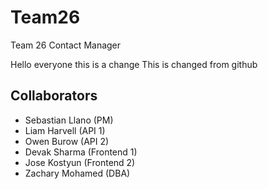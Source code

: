 # Team26
Team 26 Contact Manager


Hello everyone this is a change
This is changed from github

## Collaborators
- Sebastian Llano (PM)
- Liam Harvell (API 1)
- Owen Burow (API 2)
- Devak Sharma (Frontend 1)
- Jose Kostyun (Frontend 2)
- Zachary Mohamed (DBA)
